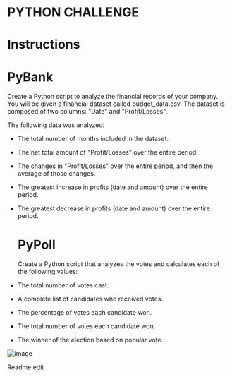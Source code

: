 # PYTHON CHALLENGE

# Instructions


# PyBank 

Create a Python script to analyze the financial records of your company. You will be given a financial dataset called budget_data.csv. The dataset is composed of two columns: "Date" and "Profit/Losses".

The following data was analyzed:

- The total number of months included in the dataset.

- The net total amount of "Profit/Losses" over the entire period.

- The changes in "Profit/Losses" over the entire period, and then the average of those changes.

- The greatest increase in profits (date and amount) over the entire period.

- The greatest decrease in profits (date and amount) over the entire period.


  # PyPoll

  Create a Python script that analyzes the votes and calculates each of the following values:

- The total number of votes cast.

- A complete list of candidates who received votes.

- The percentage of votes each candidate won.

- The total number of votes each candidate won.

- The winner of the election based on popular vote.

![image](https://github.com/user-attachments/assets/716b57ba-bbd1-40c9-b7bb-8184825c5265)



Readme edit

